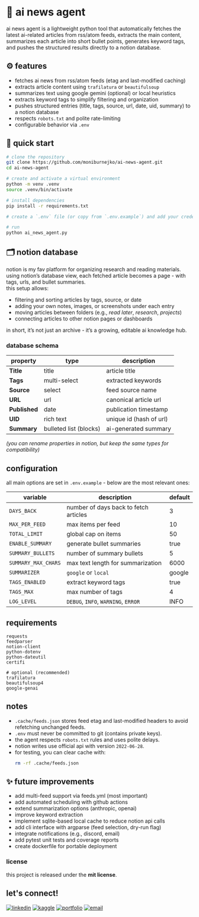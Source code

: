 # 📰 ai news agent
ai news agent is a lightweight python tool that automatically fetches the latest ai-related articles from rss/atom feeds, extracts the main content, summarizes each article into short bullet points, generates keyword tags, and pushes the structured results directly to a notion database.

## ⚙️ features
- fetches ai news from rss/atom feeds (etag and last-modified caching)
- extracts article content using `trafilatura` or `beautifulsoup`
- summarizes text using google gemini (optional) or local heuristics
- extracts keyword tags to simplify filtering and organization
- pushes structured entries (title, tags, source, url, date, uid, summary) to a notion database
- respects `robots.txt` and polite rate-limiting
- configurable behavior via `.env`

## 🚀 quick start
```bash
# clone the repository
git clone https://github.com/moniburnejko/ai-news-agent.git
cd ai-news-agent

# create and activate a virtual environment
python -m venv .venv
source .venv/bin/activate

# install dependencies
pip install -r requirements.txt

# create a `.env` file (or copy from `.env.example`) and add your credentials

# run
python ai_news_agent.py
```

## 🗂️ notion database
notion is my fav platform for organizing research and reading materials.  
using notion’s database view, each fetched article becomes a page - with tags, urls, and bullet summaries.  
this setup allows:
- filtering and sorting articles by tags, source, or date  
- adding your own notes, images, or screenshots under each entry  
- moving articles between folders (e.g., *read later*, *research*, *projects*)  
- connecting articles to other notion pages or dashboards  

in short, it’s not just an archive - it’s a growing, editable ai knowledge hub.

### database schema
| property | type | description |
|-----------|------|-------------|
| **Title** | title | article title |
| **Tags** | multi-select | extracted keywords |
| **Source** | select | feed source name |
| **URL** | url | canonical article url |
| **Published** | date | publication timestamp |
| **UID** | rich text | unique id (hash of url) |
| **Summary** | bulleted list (blocks) | ai-generated summary |

*(you can rename properties in notion, but keep the same types for compatibility)*

## configuration
all main options are set in `.env.example` - below are the most relevant ones:

| variable | description | default |
|-----------|--------------|----------|
| `DAYS_BACK` | number of days back to fetch articles | 3 |
| `MAX_PER_FEED` | max items per feed | 10 |
| `TOTAL_LIMIT` | global cap on items | 50 |
| `ENABLE_SUMMARY` | generate bullet summaries | true |
| `SUMMARY_BULLETS` | number of summary bullets | 5 |
| `SUMMARY_MAX_CHARS` | max text length for summarization | 6000 |
| `SUMMARIZER` | `google` or `local` | google |
| `TAGS_ENABLED` | extract keyword tags | true |
| `TAGS_MAX` | max number of tags | 4 |
| `LOG_LEVEL` | `DEBUG`, `INFO`, `WARNING`, `ERROR` | INFO |

## requirements
```
requests
feedparser
notion-client
python-dotenv
python-dateutil
certifi

# optional (recommended)
trafilatura
beautifulsoup4
google-genai
```

## notes
- `.cache/feeds.json` stores feed etag and last-modified headers to avoid refetching unchanged feeds.
- `.env` must never be committed to git (contains private keys).
- the agent respects `robots.txt` rules and uses polite delays.
- notion writes use official api with version `2022-06-28`.
- for testing, you can clear cache with:
  ```bash
  rm -rf .cache/feeds.json
  ```

## ✨ future improvements
- add multi-feed support via feeds.yml (most important)
- add automated scheduling with github actions
- extend summarization options (anthropic, openai)
- improve keyword extraction
- implement sqlite-based local cache to reduce notion api calls
- add cli interface with argparse (feed selection, dry-run flag)
- integrate notifications (e.g., discord, email)
- add pytest unit tests and coverage reports
- create dockerfile for portable deployment

### license
this project is released under the **mit license**.  

## let's connect!   
[![linkedin](https://img.shields.io/badge/linkedin-000000?style=for-the-badge&logo=linkedin&logoColor=white)](https://www.linkedin.com/in/monika-burnejko-9301a1357/) [![kaggle](https://img.shields.io/badge/kaggle-000000?style=for-the-badge&logo=kaggle&logoColor=white)](https://www.kaggle.com/monikaburnejko) [![portfolio](https://img.shields.io/badge/portfolio-000000?style=for-the-badge&logo=notion&logoColor=white)](https://www.notion.so/monikaburnejko/Data-Analytics-Portfolio-2761bac67ca9807298aee038976f0085) [![email](https://img.shields.io/badge/email-000000?style=for-the-badge&logo=gmail&logoColor=white)](mailto:moniaburnejko@gmail.com)
